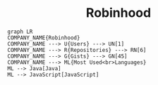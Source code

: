 <h1 align="center">Robinhood</h1>

```mermaid
graph LR
COMPANY_NAME{Robinhood}
COMPANY_NAME ---> U{Users} ---> UN[1]
COMPANY_NAME ---> R{Repositories} ---> RN[6]
COMPANY_NAME ---> G{Gists} ---> GN[45]
COMPANY_NAME ---> ML{Most Used<br>Languages}
ML --> Java[Java]
ML --> JavaScript[JavaScript]
```

